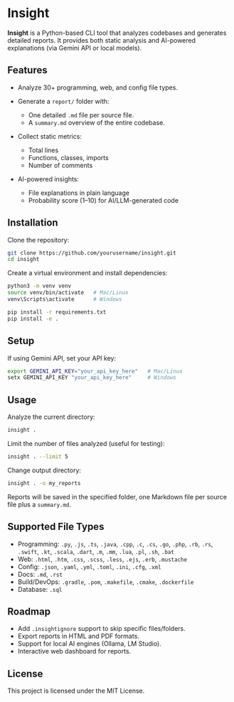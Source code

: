 # Insight

**Insight** is a Python-based CLI tool that analyzes codebases and generates detailed reports.
It provides both static analysis and AI-powered explanations (via Gemini API or local models).

## Features

* Analyze 30+ programming, web, and config file types.
* Generate a `report/` folder with:

  * One detailed `.md` file per source file.
  * A `summary.md` overview of the entire codebase.
* Collect static metrics:

  * Total lines
  * Functions, classes, imports
  * Number of comments
* AI-powered insights:

  * File explanations in plain language
  * Probability score (1–10) for AI/LLM-generated code

## Installation

Clone the repository:

```bash
git clone https://github.com/yourusername/insight.git
cd insight
```

Create a virtual environment and install dependencies:

```bash
python3 -m venv venv
source venv/bin/activate   # Mac/Linux
venv\Scripts\activate      # Windows

pip install -r requirements.txt
pip install -e .
```
## Setup

If using Gemini API, set your API key:

```bash
export GEMINI_API_KEY="your_api_key_here"   # Mac/Linux
setx GEMINI_API_KEY "your_api_key_here"     # Windows
```

## Usage

Analyze the current directory:

```bash
insight .
```

Limit the number of files analyzed (useful for testing):

```bash
insight . --limit 5
```

Change output directory:

```bash
insight . -o my_reports
```

Reports will be saved in the specified folder, one Markdown file per source file plus a `summary.md`.

## Supported File Types

* Programming: `.py`, `.js`, `.ts`, `.java`, `.cpp`, `.c`, `.cs`, `.go`, `.php`, `.rb`, `.rs`, `.swift`, `.kt`, `.scala`, `.dart`, `.m`, `.mm`, `.lua`, `.pl`, `.sh`, `.bat`
* Web: `.html`, `.htm`, `.css`, `.scss`, `.less`, `.ejs`, `.erb`, `.mustache`
* Config: `.json`, `.yaml`, `.yml`, `.toml`, `.ini`, `.cfg`, `.xml`
* Docs: `.md`, `.rst`
* Build/DevOps: `.gradle`, `.pom`, `.makefile`, `.cmake`, `.dockerfile`
* Database: `.sql`

## Roadmap

* Add `.insightignore` support to skip specific files/folders.
* Export reports in HTML and PDF formats.
* Support for local AI engines (Ollama, LM Studio).
* Interactive web dashboard for reports.

## License

This project is licensed under the MIT License.


